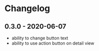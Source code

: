 # Changelog

## 0.3.0 - 2020-06-07

- ability to change button text
- ability to use action button on detail view

